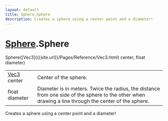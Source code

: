 ```yaml
---
layout: default
title: Sphere.Sphere
description: Creates a sphere using a center point and a diameter!
---
```

# [Sphere]({{site.url}}/Pages/Reference/Sphere.html).Sphere

<div class='signature' markdown='1'>
 Sphere([Vec3]({{site.url}}/Pages/Reference/Vec3.html) center, float diameter)
</div>

|  |  |
|--|--|
|[Vec3]({{site.url}}/Pages/Reference/Vec3.html) center|Center of the sphere.|
|float diameter|Diameter is in meters. Twice the radius, the              distance from one side of the sphere to the other when drawing a line              through the center of the sphere.|

Creates a sphere using a center point and a diameter!



